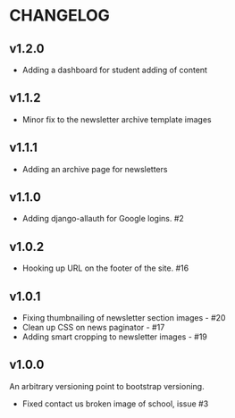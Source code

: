 CHANGELOG
=========

v1.2.0
------

  * Adding a dashboard for student adding of content

v1.1.2
------

  * Minor fix to the newsletter archive template images

v1.1.1
------

  * Adding an archive page for newsletters

v1.1.0
------

  * Adding django-allauth for Google logins. #2

v1.0.2
------

  * Hooking up URL on the footer of the site. #16

v1.0.1
------

  * Fixing thumbnailing of newsletter section images - #20
  * Clean up CSS on news paginator - #17
  * Adding smart cropping to newsletter images - #19

v1.0.0
------

An arbitrary versioning point to bootstrap versioning.

  * Fixed contact us broken image of school, issue #3